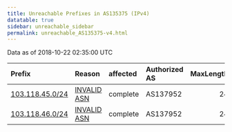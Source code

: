 ```yaml
---
title: Unreachable Prefixes in AS135375 (IPv4)
datatable: true
sidebar: unreachable_sidebar
permalink: unreachable_AS135375-v4.html
---
```


Data as of 2018-10-22 02:35:00 UTC


<div class="datatable-begin"></div>

| Prefix                                                   | Reason                                                                                                  | affected   | Authorized AS   |   MaxLength | Anchor                                       |   unreachable /24s |
|:---------------------------------------------------------|:--------------------------------------------------------------------------------------------------------|:-----------|:----------------|------------:|:---------------------------------------------|-------------------:|
| [103.118.45.0/24](https://stat.ripe.net/103.118.45.0/24) | [INVALID ASN](https://rpki-validator.ripe.net/announcement-preview?asn=AS135375&prefix=103.118.45.0/24) | complete   | AS137952        |          24 | [APNIC](unreachable_APNIC_RPKI_Root-v4.html) |                  1 |
| [103.118.46.0/24](https://stat.ripe.net/103.118.46.0/24) | [INVALID ASN](https://rpki-validator.ripe.net/announcement-preview?asn=AS135375&prefix=103.118.46.0/24) | complete   | AS137952        |          24 | [APNIC](unreachable_APNIC_RPKI_Root-v4.html) |                  1 |

<div class="datatable-end"></div>